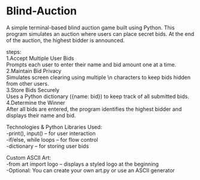 # Blind-Auction
A simple terminal-based blind auction game built using Python. 
This program simulates an auction where users can place secret bids. 
At the end of the auction, the highest bidder is announced.

steps:
<br>1.Accept Multiple User Bids
<br>Prompts each user to enter their name and bid amount one at a time.
<br>2.Maintain Bid Privacy
<br>Simulates screen clearing using multiple \n characters to keep bids hidden from other users.
<br>3.Store Bids Securely
<br>Uses a Python dictionary ({name: bid}) to keep track of all submitted bids.
<br>4.Determine the Winner
<br>After all bids are entered, the program identifies the highest bidder and displays their name and bid.

Technologies & Python Libraries Used:
<br>-print(), input() – for user interaction
<br>-if/else, while loops – for flow control
<br>-dictionary – for storing user bids

Custom ASCII Art:
<br>-from art import logo – displays a styled logo at the beginning
<br>-Optional: You can create your own art.py or use an ASCII generator
